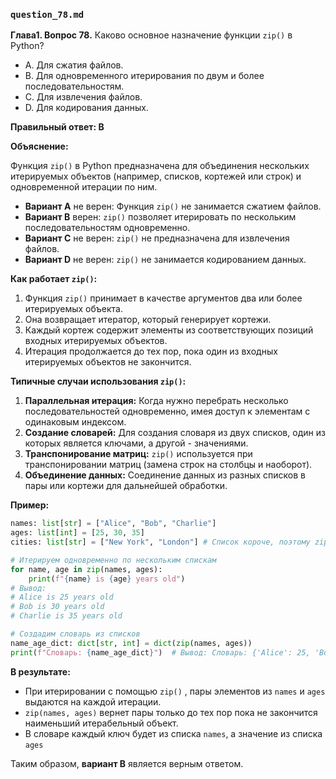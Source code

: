 ### `question_78.md`

**Глава1. Вопрос 78.** Каково основное назначение функции `zip()` в Python?

- A. Для сжатия файлов.
- B. Для одновременного итерирования по двум и более последовательностям.
- C. Для извлечения файлов.
- D. Для кодирования данных.

**Правильный ответ: B**

**Объяснение:**

Функция `zip()` в Python предназначена для объединения нескольких итерируемых объектов (например, списков, кортежей или строк) и одновременной итерации по ним.

*   **Вариант A** не верен: Функция `zip()` не занимается сжатием файлов.
*   **Вариант B** верен: `zip()` позволяет итерировать по нескольким последовательностям одновременно.
*   **Вариант C** не верен: `zip()` не предназначена для извлечения файлов.
*   **Вариант D** не верен:  `zip()` не занимается кодированием данных.

**Как работает `zip()`:**

1.  Функция `zip()` принимает в качестве аргументов два или более итерируемых объекта.
2.  Она возвращает итератор, который генерирует кортежи.
3.  Каждый кортеж содержит элементы из соответствующих позиций входных итерируемых объектов.
4.  Итерация продолжается до тех пор, пока один из входных итерируемых объектов не закончится.

**Типичные случаи использования `zip()`:**

1.  **Параллельная итерация:**  Когда нужно перебрать несколько последовательностей одновременно, имея доступ к элементам с одинаковым индексом.
2.  **Создание словарей:** Для создания словаря из двух списков, один из которых является ключами, а другой - значениями.
3.  **Транспонирование матриц:** `zip()` используется при транспонировании матриц (замена строк на столбцы и наоборот).
4.  **Объединение данных:** Соединение данных из разных списков в пары или кортежи для дальнейшей обработки.

**Пример:**

```python
names: list[str] = ["Alice", "Bob", "Charlie"]
ages: list[int] = [25, 30, 35]
cities: list[str] = ["New York", "London"] # Список короче, поэтому zip прекратит итерацию когда дойдет до Лондона

# Итерируем одновременно по нескольким спискам
for name, age in zip(names, ages):
    print(f"{name} is {age} years old")
# Вывод:
# Alice is 25 years old
# Bob is 30 years old
# Charlie is 35 years old

# Создадим словарь из списков
name_age_dict: dict[str, int] = dict(zip(names, ages))
print(f"Словарь: {name_age_dict}")  # Вывод: Словарь: {'Alice': 25, 'Bob': 30, 'Charlie': 35}
```

**В результате:**

*   При итерировании с помощью `zip()` , пары элементов из `names` и `ages` выдаются на каждой итерации.
*   `zip(names, ages)` вернет пары только до тех пор пока не закончится наименьший итерабельный объект.
*   В словаре каждый ключ будет из списка `names`, а значение из списка `ages`

Таким образом, **вариант B** является верным ответом.
